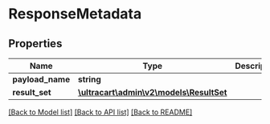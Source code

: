 # ResponseMetadata

## Properties
Name | Type | Description | Notes
------------ | ------------- | ------------- | -------------
**payload_name** | **string** |  | [optional] 
**result_set** | [**\ultracart\admin\v2\models\ResultSet**](ResultSet.md) |  | [optional] 

[[Back to Model list]](../README.md#documentation-for-models) [[Back to API list]](../README.md#documentation-for-api-endpoints) [[Back to README]](../README.md)


